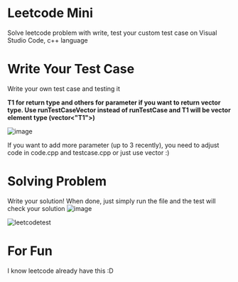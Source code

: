 # Leetcode Mini
Solve leetcode problem with write, test your custom test case on Visual Studio Code, c++ language

# Write Your Test Case
Write your own test case and testing it

<b> T1 for return type and others for parameter </b>
<b> if you want to return vector type. Use runTestCaseVector instead of runTestCase and T1 will be vector element type (vector<"T1">) </b>

![image](https://github.com/user-attachments/assets/b1219d75-f4b5-4085-8e67-3e6e115109b5)

If you want to add more parameter (up to 3 recently), you need to adjust code in code.cpp and testcase.cpp or just use vector :)


# Solving Problem
Write your solution! When done, just simply run the file and the test will check your solution
![image](https://github.com/user-attachments/assets/e698b9d5-23f2-40d2-8a80-e15a12e0ea81)

![leetcodetest](https://github.com/user-attachments/assets/74a46d61-b42c-473a-89e3-64338423ca8b) 

# For Fun
I know leetcode already have this :D
